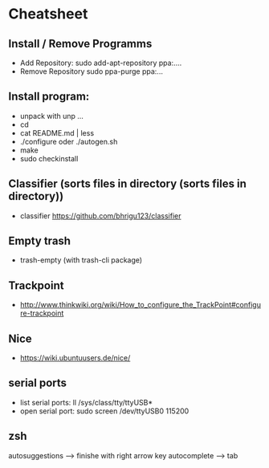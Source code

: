 # Cheatsheet

## Install / Remove Programms

* Add Repository: sudo add-apt-repository ppa:....
* Remove Repository sudo ppa-purge ppa:...

## Install program:

* unpack with unp ...
* cd
* cat README.md | less
* ./configure oder ./autogen.sh
* make
* sudo checkinstall

## Classifier (sorts files in directory (sorts files in directory))

* classifier https://github.com/bhrigu123/classifier

## Empty trash

* trash-empty (with trash-cli package)

## Trackpoint

* http://www.thinkwiki.org/wiki/How_to_configure_the_TrackPoint#configure-trackpoint

## Nice

* https://wiki.ubuntuusers.de/nice/

## serial ports

* list serial ports: ll /sys/class/tty/ttyUSB*
* open serial port: sudo screen /dev/ttyUSB0 115200

## zsh
autosuggestions --> finishe with right arrow key
autocomplete --> tab
